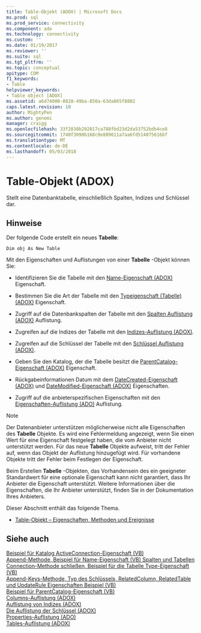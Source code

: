 ```yaml
---
title: Table-Objekt (ADOX) | Microsoft Docs
ms.prod: sql
ms.prod_service: connectivity
ms.component: ado
ms.technology: connectivity
ms.custom: ''
ms.date: 01/19/2017
ms.reviewer: ''
ms.suite: sql
ms.tgt_pltfrm: ''
ms.topic: conceptual
apitype: COM
f1_keywords:
- Table
helpviewer_keywords:
- Table object [ADOX]
ms.assetid: a6d74000-0828-49ba-850a-63da865f8802
caps.latest.revision: 10
author: MightyPen
ms.author: genemi
manager: craigg
ms.openlocfilehash: 33f2838b292817ca788fbd23d2da53752bdb4ce8
ms.sourcegitcommit: 1740f3090b168c0e809611a7aa6fd514075616bf
ms.translationtype: MT
ms.contentlocale: de-DE
ms.lasthandoff: 05/03/2018
---
```

# <a name="table-object-adox"></a>Table-Objekt (ADOX)
Stellt eine Datenbanktabelle, einschließlich Spalten, Indizes und Schlüssel dar.  
  
## <a name="remarks"></a>Hinweise  
 Der folgende Code erstellt ein neues **Tabelle**:  
  
```  
Dim obj As New Table  
```  
  
 Mit den Eigenschaften und Auflistungen von einer **Tabelle** -Objekt können Sie:  
  
-   Identifizieren Sie die Tabelle mit den [Name-Eigenschaft (ADOX)](../../../ado/reference/adox-api/name-property-adox.md) Eigenschaft.  
  
-   Bestimmen Sie die Art der Tabelle mit den [Typeigenschaft (Tabelle) (ADOX)](../../../ado/reference/adox-api/type-property-table-adox.md) Eigenschaft.  
  
-   Zugriff auf die Datenbankspalten der Tabelle mit den [Spalten Auflistung (ADOX)](../../../ado/reference/adox-api/columns-collection-adox.md) Auflistung.  
  
-   Zugreifen auf die Indizes der Tabelle mit den [Indizes-Auflistung (ADOX)](../../../ado/reference/adox-api/indexes-collection-adox.md).  
  
-   Zugreifen auf die Schlüssel der Tabelle mit den [Schlüssel Auflistung (ADOX)](../../../ado/reference/adox-api/keys-collection-adox.md).  
  
-   Geben Sie den Katalog, der die Tabelle besitzt die [ParentCatalog-Eigenschaft (ADOX)](../../../ado/reference/adox-api/parentcatalog-property-adox.md) Eigenschaft.  
  
-   Rückgabeinformationen Datum mit dem [DateCreated-Eigenschaft (ADOX)](../../../ado/reference/adox-api/datecreated-property-adox.md) und [DateModified-Eigenschaft (ADOX)](../../../ado/reference/adox-api/datemodified-property-adox.md) Eigenschaften.  
  
-   Zugriff auf die anbieterspezifischen Eigenschaften mit den [Eigenschaften-Auflistung (ADO)](../../../ado/reference/ado-api/properties-collection-ado.md) Auflistung.  
  
> [!NOTE]
>  Der Datenanbieter unterstützen möglicherweise nicht alle Eigenschaften des **Tabelle** Objekte. Es wird eine Fehlermeldung angezeigt, wenn Sie einen Wert für eine Eigenschaft festgelegt haben, die vom Anbieter nicht unterstützt werden. Für das neue **Tabelle** Objekte aufweist, tritt der Fehler auf, wenn das Objekt der Auflistung hinzugefügt wird. Für vorhandene Objekte tritt der Fehler beim Festlegen der Eigenschaft.  
>   
>  Beim Erstellen **Tabelle** -Objekten, das Vorhandensein des ein geeigneter Standardwert für eine optionale Eigenschaft kann nicht garantiert, dass Ihr Anbieter die Eigenschaft unterstützt. Weitere Informationen über die Eigenschaften, die Ihr Anbieter unterstützt, finden Sie in der Dokumentation Ihres Anbieters.  
  
 Dieser Abschnitt enthält das folgende Thema.  
  
-   [Table-Objekt – Eigenschaften, Methoden und Ereignisse](../../../ado/reference/adox-api/table-object-properties-methods-and-events.md)  
  
## <a name="see-also"></a>Siehe auch  
 [Beispiel für Katalog ActiveConnection-Eigenschaft (VB)](../../../ado/reference/adox-api/catalog-activeconnection-property-example-vb.md)   
 [Append-Methode, Beispiel für Name-Eigenschaft (VB) Spalten und Tabellen](../../../ado/reference/adox-api/columns-and-tables-append-methods-name-property-example-vb.md)   
 [Connection-Methode schließen, Beispiel für die Tabelle Type-Eigenschaft (VB)](../../../ado/reference/adox-api/connection-close-method-table-type-property-example-vb.md)   
 [Append-Keys-Methode, Typ des Schlüssels, RelatedColumn, RelatedTable und UpdateRule Eigenschaften Beispiel (VB)](../../../ado/reference/adox-api/keys-append-method-key-type-relatedcolumn-relatedtable-example-vb.md)   
 [Beispiel für ParentCatalog-Eigenschaft (VB)](../../../ado/reference/adox-api/parentcatalog-property-example-vb.md)   
 [Columns-Auflistung (ADOX)](../../../ado/reference/adox-api/columns-collection-adox.md)   
 [Auflistung von Indizes (ADOX)](../../../ado/reference/adox-api/indexes-collection-adox.md)   
 [Die Auflistung der Schlüssel (ADOX)](../../../ado/reference/adox-api/keys-collection-adox.md)   
 [Properties-Auflistung (ADO)](../../../ado/reference/ado-api/properties-collection-ado.md)   
 [Tables-Auflistung (ADOX)](../../../ado/reference/adox-api/tables-collection-adox.md)
